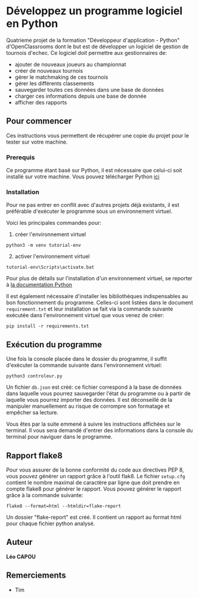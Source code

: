 # Développez un programme logiciel en Python

Quatrieme projet de la formation "Développeur d'application - Python" d'OpenClassrooms dont le but est de développer un logiciel de gestion de tournois d'echec. Ce logiciel doit permettre aux gestionnaires de:
- ajouter de nouveaux joueurs au championnat
- créer de nouveaux tournois
- gérer le matchmaking de ces tournois
- gérer les différents classements
- sauvegarder toutes ces données dans une base de données
- charger ces informations depuis une base de donnée
- afficher des rapports

## Pour commencer

Ces instructions vous permettent de récupérer une copie du projet pour le tester sur votre machine.

### Prerequis

Ce programme étant basé sur Python, il est nécessaire que celui-ci soit installé sur votre machine.
Vous pouvez télécharger Python [ici](https://www.python.org/downloads/)

### Installation

Pour ne pas entrer en conflit avec d'autres projets déjà existants, il est préférable d'exécuter le programme sous un environnement virtuel.

Voici les principales commandes pour:

1. créer l'environnement virtuel

```
python3 -m venv tutorial-env
```
2. activer l'environnement virtuel

```
tutorial-env\Scripts\activate.bat
```

Pour plus de détails sur l'installation d'un environnement virtuel, se reporter à [la documentation Python](https://docs.python.org/fr/3.6/tutorial/venv.html)

Il est également nécessaire d'installer les bibliothèques indispensables au bon fonctionnement du programme. 
Celles-ci sont listées dans le document `requirement.txt` et leur installation se fait via la commande suivante exécutée dans l'environnement virtuel que vous venez de créer:
```
pip install -r requirements.txt
```

## Exécution du programme

Une fois la console placée dans le dossier du programme, il suffit d'exécuter la commande suivante dans l'environnement virtuel:
```
python3 controleur.py
```
Un fichier `db.json` est créé: ce fichier correspond à la base de données dans laquelle vous pourrez sauvegarder l'état du programme ou à partir de laquelle vous pourrez importer des données. Il est déconseillé de la manipuler manuellement au risque de corrompre son formatage et empêcher sa lecture.

Vous êtes par la suite emmené à suivre les instructions affichées sur le terminal. Il vous sera demandé d'entrer des informations dans la console du terminal pour naviguer dans le programme.

## Rapport flake8

Pour vous assurer de la bonne conformité du code aux directives PEP 8, vous pouvez générer un rapport grâce à l'outil flak8. Le fichier `setup.cfg` contient le nombre maximal de caractère par ligne que doit prendre en compte flake8 pour générer le rapport.
Vous pouvez générer le rapport grâce à la commande suivante:
```
flake8 --format=html --htmldir=flake-report
```
Un dossier "flake-report" est créé. Il contient un rapport au format html pour chaque fichier python analysé.

## Auteur

**Léo CAPOU** 

## Remerciements

* Tim